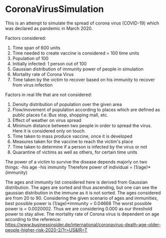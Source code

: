 # CoronaVirusSimulation

This is an attempt to simulate the spread of corona virus (COVID-19) which was declared as pandemic in March 2020.

Factors considered:
1. Time span of 600 units
2. Time needed to create vaccine is considered = 100 time units
3. Population of 100
4. Initially infected: 1 person out of 100
5. Gaussian distribution of immunity power of people in simulation
6. Mortality rate of Corona Virus
7. Time taken by the victim to recover based on his immunity to recover from virus infection

Factors in real life that are not considered:
1. Density distribution of population over the given area
2. Flow/movement of population according to places which are defined as public places f.e.:Bus stop, shopping mall, etc.
3. Effect of weather on virus spread
4. Minimum distance between two people in order to spread the virus. Here it is considered only on touch.
5. Time taken to mass produce vaccine, once it is developed
6. Measures taken for the vaccine to reach the victim's place
7. Time taken to determine if a person is infected by the virus or not
8. Quarantine of victims as well as others, for certain time units

The power of a victim to survive the disease depends majorly on two things:
  -his age
  -his immunity
Therefore power of individual = (1/age)*(immunity)

The ages and immunity list considered here is derived from Gaussian distribution. The ages are sorted and thus ascending,
but one can see the gaussian distribution in the immune as it is not sorted.
The ages considered are from 20 to 90.
Considering the given scenario of ages and immunities, best possible power is (1/age)*immunity = 0.04668
The worst possible power is = 0.0020002. Thus we are considering 0.000 as our threshold power to stay alive.
The mortality rate of Corona virus is dependent on age according to the reference:
https://www.businessinsider.de/international/coronavirus-death-age-older-people-higher-risk-2020-2/?r=US&IR=T
